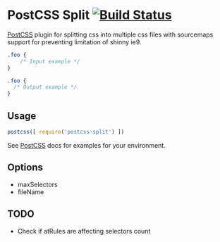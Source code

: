 # PostCSS Split [![Build Status][ci-img]][ci]

[PostCSS] plugin for splitting css into multiple css files with sourcemaps support for preventing limitation of shinny ie9.

[PostCSS]: https://github.com/postcss/postcss
[ci-img]:  https://travis-ci.org/vitaliyr/postcss-split.svg
[ci]:      https://travis-ci.org/vitaliyr/postcss-split

```css
.foo {
    /* Input example */
}
```

```css
.foo {
  /* Output example */
}
```

## Usage

```js
postcss([ require('postcss-split') ])
```

See [PostCSS] docs for examples for your environment.

## Options
* maxSelectors
* fileName

## TODO
* Check if atRules are affecting selectors count
